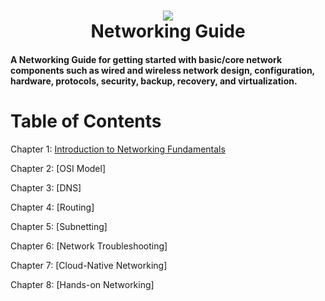 <h1 align="center">
 <img src="https://user-images.githubusercontent.com/45159366/82833053-d1687b80-9e71-11ea-8c6d-074100f2f54b.png">
  <br />
 Networking Guide
</h1>

#### A Networking Guide for getting started with basic/core network components such as wired and wireless network design, configuration, hardware, protocols, security, backup, recovery, and virtualization.

# Table of Contents

Chapter 1: [Introduction to Networking Fundamentals](https://github.com/Yasir-77/My-DevOps-Journey/tree/main/Networking/notes#chapter-1-introduction-to-networking-fundamentals)

Chapter 2: [OSI Model]

Chapter 3: [DNS]

Chapter 4: [Routing]

Chapter 5: [Subnetting]

Chapter 6: [Network Troubleshooting]

Chapter 7: [Cloud-Native Networking]

Chapter 8: [Hands-on Networking] 
